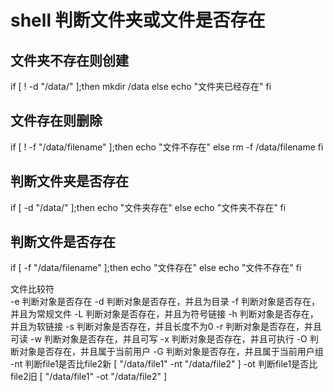 # shell 判断文件夹或文件是否存在

## 文件夹不存在则创建
	
if [ ! -d "/data/" ];then
mkdir /data
else
echo "文件夹已经存在"
fi

## 文件存在则删除
	
if [ ! -f "/data/filename" ];then
echo "文件不存在"
else
rm -f /data/filename
fi

## 判断文件夹是否存在
	
if [ -d "/data/" ];then
echo "文件夹存在"
else
echo "文件夹不存在"
fi

## 判断文件是否存在
	
if [ -f "/data/filename" ];then
echo "文件存在"
else
echo "文件不存在"
fi

文件比较符	
-e 判断对象是否存在
-d 判断对象是否存在，并且为目录
-f 判断对象是否存在，并且为常规文件
-L 判断对象是否存在，并且为符号链接
-h 判断对象是否存在，并且为软链接
-s 判断对象是否存在，并且长度不为0
-r 判断对象是否存在，并且可读
-w 判断对象是否存在，并且可写
-x 判断对象是否存在，并且可执行
-O 判断对象是否存在，并且属于当前用户
-G 判断对象是否存在，并且属于当前用户组
-nt 判断file1是否比file2新  [ "/data/file1" -nt "/data/file2" ]
-ot 判断file1是否比file2旧  [ "/data/file1" -ot "/data/file2" ]